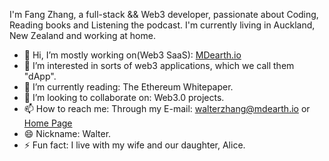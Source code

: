 I'm Fang Zhang, a full-stack && Web3 developer, passionate about Coding, Reading books and Listening the podcast. I'm currently living in Auckland, New Zealand and working at home.

- 👋 Hi, I’m mostly working on(Web3 SaaS): [MDearth.io](https://mdearth.io)
- 👀 I’m interested in sorts of web3 applications, which we call them "dApp".
- 🌱 I’m currently reading: The Ethereum Whitepaper.
- 💞️ I’m looking to collaborate on: Web3.0 projects.
- 📫 How to reach me: Through my E-mail: walterzhang@mdearth.io or [Home Page](https://fang-zhang.github.io/)
- 😄 Nickname: Walter.
- ⚡ Fun fact: I live with my wife and our daughter, Alice.


